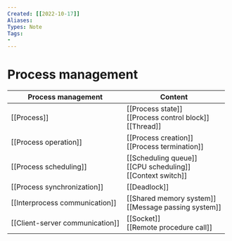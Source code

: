 ```yaml
---
Created: [[2022-10-17]]
Aliases: 
Types: Note
Tags: 
- 
---
```

# Process management

| Process management              | Content                                                          |
| ------------------------------- | ---------------------------------------------------------------- |
| [[Process]]                     | [[Process state]]<br>[[Process control block]]<br>[[Thread]]     |
| [[Process operation]]           | [[Process creation]]<br>[[Process termination]]                  |
| [[Process scheduling]]          | [[Scheduling queue]]<br>[[CPU scheduling]]<br>[[Context switch]] |
| [[Process synchronization]]     | [[Deadlock]]                                                     |
| [[Interprocess communication]]  | [[Shared memory system]]<br>[[Message passing system]]           |
| [[Client-server communication]] | [[Socket]]<br>[[Remote procedure call]]                          |
